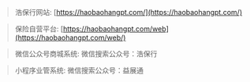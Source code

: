 > 浩保行网站: [https://haobaohangpt.com/](https://haobaohangpt.com/)

> 保险自营平台: [https://haobaohangpt.com/web](https://haobaohangpt.com/web/)

> 微信公众号商城系统: 微信搜索公众号：浩保行

> 小程序业管系统: 微信搜索公众号：益展通
